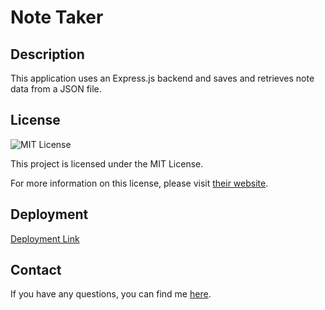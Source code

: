 # Note Taker

## Description
This application uses an Express.js backend and saves and retrieves note data from a JSON file.

## License
![MIT License](https://img.shields.io/badge/license-MIT-red)
  
This project is licensed under the MIT License.

For more information on this license, please visit [their website](https://www.mit.edu/~amini/LICENSE.md).

## Deployment
[Deployment Link](https://glacial-savannah-45026.herokuapp.com)

## Contact
If you have any questions, you can find me [here](https://yyb613.github.io/portfolio).
